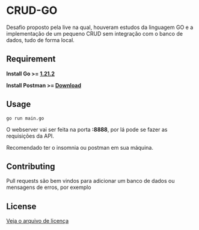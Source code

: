 # CRUD-GO
Desafio proposto pela live na qual, houveram estudos da linguagem GO e a implementação de um pequeno CRUD sem integração com o banco de dados, tudo de forma local.

## Requirement

**Install Go >= [1.21.2](https://go.dev/doc/install)**

**Install Postman >= [Download](https://www.postman.com/downloads/)**

## Usage

```SH
go run main.go
```
O webserver vai ser feita na porta **:8888**, por lá pode se fazer as requisições da API.

Recomendado ter o insomnia ou postman em sua máquina.

## Contributing

Pull requests são bem vindos para adicionar um banco de dados ou mensagens de erros, por exemplo

## License

[Veja o arquivo de licença](https://github.com/stherzada/CRUD---GO/blob/main/LICENSE)

